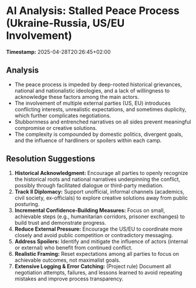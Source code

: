 # AI Analysis: Stalled Peace Process (Ukraine-Russia, US/EU Involvement)

**Timestamp:** 2025-04-28T20:26:45+02:00

## Analysis
- The peace process is impeded by deep-rooted historical grievances, national and nationalistic ideologies, and a lack of willingness to acknowledge these factors among the main actors.
- The involvement of multiple external parties (US, EU) introduces conflicting interests, unrealistic expectations, and sometimes duplicity, which further complicates negotiations.
- Stubbornness and entrenched narratives on all sides prevent meaningful compromise or creative solutions.
- The complexity is compounded by domestic politics, divergent goals, and the influence of hardliners or spoilers within each camp.

## Resolution Suggestions
1. **Historical Acknowledgment:** Encourage all parties to openly recognize the historical roots and national narratives underpinning the conflict, possibly through facilitated dialogue or third-party mediation.
2. **Track II Diplomacy:** Support unofficial, informal channels (academics, civil society, ex-officials) to explore creative solutions away from public posturing.
3. **Incremental Confidence-Building Measures:** Focus on small, achievable steps (e.g., humanitarian corridors, prisoner exchanges) to build trust and demonstrate progress.
4. **Reduce External Pressure:** Encourage the US/EU to coordinate more closely and avoid public competition or contradictory messaging.
5. **Address Spoilers:** Identify and mitigate the influence of actors (internal or external) who benefit from continued conflict.
6. **Realistic Framing:** Reset expectations among all parties to focus on achievable outcomes, not maximalist goals.
7. **Extensive Logging & Error Catching:** (Project rule) Document all negotiation attempts, failures, and lessons learned to avoid repeating mistakes and improve process transparency.
